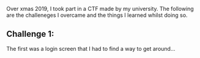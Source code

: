 Over xmas 2019, I took part in a CTF made by my university. The following are the challeneges I overcame and the things I learned whilst doing so.

## Challenge 1:
The first was a login screen that I had to find a way to get around...
